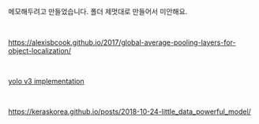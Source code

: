 메모해두려고 만들었습니다. 폴더 제멋대로 만들어서 미안해요.

<br>

https://alexisbcook.github.io/2017/global-average-pooling-layers-for-object-localization/

<br>

[yolo v3 implementation](https://machinelearningmastery.com/how-to-perform-object-detection-with-yolov3-in-keras/)

<br>

https://keraskorea.github.io/posts/2018-10-24-little_data_powerful_model/
